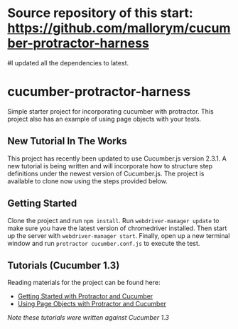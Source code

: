 # Source repository of this start: https://github.com/mallorym/cucumber-protractor-harness

#I updated all the dependencies to latest.


# cucumber-protractor-harness
Simple starter project for incorporating cucumber with protractor. This project also has an example of using page objects with your tests.

## New Tutorial In The Works
This project has recently been updated to use Cucumber.js version 2.3.1. A new tutorial is being written and will incorporate how to structure step definitions under the newest version of Cucumber.js. The project is available to clone now using the steps provided below.

## Getting Started
Clone the project and run `npm install`. Run `webdriver-manager update` to make sure you have the latest version of chromedriver installed. Then start up the server with `webdriver-manager start`. Finally, open up a new terminal window and run `protractor cucumber.conf.js` to execute the test.

## Tutorials (Cucumber 1.3)
Reading materials for the project can be found here:
- [Getting Started with Protractor and Cucumber](https://semaphoreci.com/community/tutorials/getting-started-with-protractor-and-cucumber)
- [Using Page Objects with Protractor and Cucumber](https://semaphoreci.com/community/tutorials/using-page-objects-with-protractor-and-cucumber-in-angular-applications) 

_Note these tutorials were written against Cucumber 1.3_
